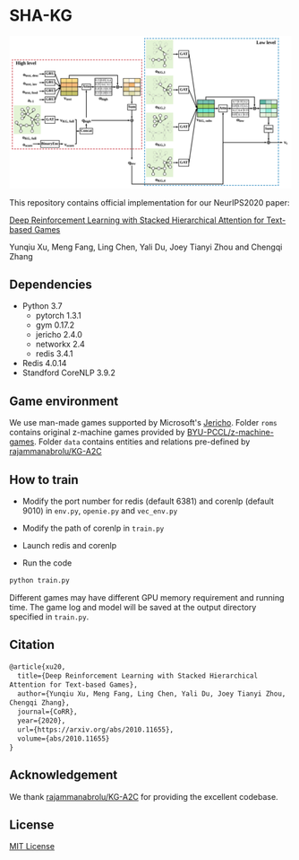 # SHA-KG

![SHA-KG_arch](pics/SHA-KG_arch.png)

This repository contains official implementation for our NeurIPS2020 paper:

[Deep Reinforcement Learning with Stacked Hierarchical Attention for Text-based Games](https://arxiv.org/pdf/2010.11655.pdf)

Yunqiu Xu, Meng Fang, Ling Chen, Yali Du, Joey Tianyi Zhou and Chengqi Zhang


## Dependencies

+ Python 3.7
    + pytorch 1.3.1
    + gym 0.17.2
    + jericho 2.4.0
    + networkx 2.4
    + redis 3.4.1
+ Redis 4.0.14 
+ Standford CoreNLP 3.9.2


## Game environment

We use man-made games supported by Microsoft's [Jericho](https://github.com/microsoft/jericho). Folder ``roms`` contains original z-machine games provided by [BYU-PCCL/z-machine-games](https://github.com/BYU-PCCL/z-machine-games). Folder ``data`` contains entities and relations pre-defined by [rajammanabrolu/KG-A2C](https://github.com/rajammanabrolu/KG-A2C)


## How to train

+ Modify the port number for redis (default 6381) and corenlp (default 9010) in ``env.py``, ``openie.py`` and ``vec_env.py``
+ Modify the path of corenlp in ``train.py``
+ Launch redis and corenlp

+ Run the code

```python
python train.py
```

Different games may have different GPU memory requirement and running time. The game log and model will be saved at the output directory specified in ``train.py``.

## Citation

```
@article{xu20,
  title={Deep Reinforcement Learning with Stacked Hierarchical Attention for Text-based Games},
  author={Yunqiu Xu, Meng Fang, Ling Chen, Yali Du, Joey Tianyi Zhou, Chengqi Zhang},
  journal={CoRR},
  year={2020},
  url={https://arxiv.org/abs/2010.11655},
  volume={abs/2010.11655}
}
```


## Acknowledgement

We thank [rajammanabrolu/KG-A2C](https://github.com/rajammanabrolu/KG-A2C) for providing the excellent codebase. 

## License

[MIT License](https://github.com/YunqiuXu/SHA-KG/blob/main/LICENSE)
